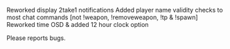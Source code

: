 Reworked display 2take1 notifications
Added player name validity checks to most chat commands [not !weapon, !removeweapon, !tp & !spawn]
Reworked time OSD & added 12 hour clock option

Please reports bugs.
